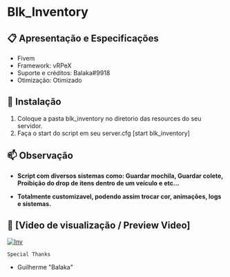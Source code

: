# Blk_Inventory

## 📋 Apresentação e Especificações
- Fivem
- Framework: vRPeX
- Suporte e créditos: Balaka#9918
- Otimização: Otimizado

## 🔧 Instalação
1. Coloque a pasta blk_inventory no diretorio das resources do seu servidor.
2. Faça o start do script em seu server.cfg [start blk_inventory]

## 📫 Observação 

- **Script com diversos sistemas como: Guardar mochila, Guardar colete, Proibição do drop de itens dentro de um veículo e etc...**

- **Totalmente customizavel, podendo assim trocar cor, animações, logs e sistemas.**

## 🔎 [Video de visualização / Preview Video]

[![Inv](http://img.youtube.com/vi/OSLJkGCafEo/0.jpg)](http://www.youtube.com/watch?v=OSLJkGCafEo "Balaka")

```Special Thanks```
- Guilherme "Balaka"
